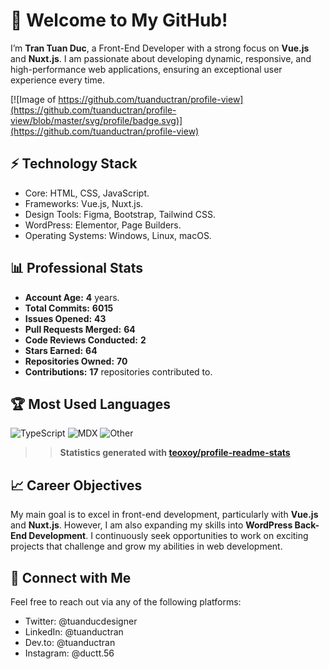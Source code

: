 # 👋 Welcome to My GitHub!

I’m **Tran Tuan Duc**, a Front-End Developer with a strong focus on **Vue.js** and **Nuxt.js**. I am passionate about developing dynamic, responsive, and high-performance web applications, ensuring an exceptional user experience every time.

[![Image of https://github.com/tuanductran/profile-view](https://github.com/tuanductran/profile-view/blob/master/svg/profile/badge.svg)](https://github.com/tuanductran/profile-view)

## ⚡ Technology Stack

- Core: HTML, CSS, JavaScript.
- Frameworks: Vue.js, Nuxt.js.
- Design Tools: Figma, Bootstrap, Tailwind CSS.
- WordPress: Elementor, Page Builders.
- Operating Systems: Windows, Linux, macOS.

## 📊 Professional Stats

- **Account Age:** **4** years.
- **Total Commits:** **6015**
- **Issues Opened:** **43**
- **Pull Requests Merged:** **64**
- **Code Reviews Conducted:** **2**
- **Stars Earned:** **64**
- **Repositories Owned:** **70**
- **Contributions:** **17** repositories contributed to.

## 🏆 Most Used Languages

![TypeScript](https://img.shields.io/static/v1?style=flat-square&label=%E2%A0%80&color=555&labelColor=%233178c6&message=TypeScript%EF%B8%B149%25)
![MDX](https://img.shields.io/static/v1?style=flat-square&label=%E2%A0%80&color=555&labelColor=%23fcb32c&message=MDX%EF%B8%B120.5%25)
![Other](https://img.shields.io/static/v1?style=flat-square&label=%E2%A0%80&color=555&labelColor=%23ededed&message=Other%EF%B8%B130.4%25)

>> **Statistics generated with [teoxoy/profile-readme-stats](https://github.com/marketplace/actions/profile-readme-stats)**

## 📈 Career Objectives

My main goal is to excel in front-end development, particularly with **Vue.js** and **Nuxt.js**. However, I am also expanding my skills into **WordPress Back-End Development**. I continuously seek opportunities to work on exciting projects that challenge and grow my abilities in web development.

## 📱 Connect with Me

Feel free to reach out via any of the following platforms:

- Twitter: @tuanducdesigner
- LinkedIn: @tuanductran
- Dev.to: @tuanductran
- Instagram: @ductt.56

